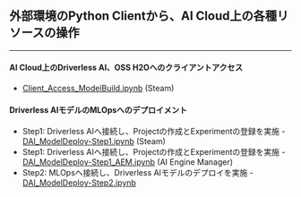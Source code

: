 ## 外部環境のPython Clientから、AI Cloud上の各種リソースの操作

***

#### AI Cloud上のDriverless AI、OSS H2Oへのクライアントアクセス
- [Client_Access_ModelBuild.ipynb](./Client_Access_ModelBuild.ipynb)  (Steam)

#### Driverless AIモデルのMLOpsへのデプロイメント
- Step1: Driverless AIへ接続し、Projectの作成とExperimentの登録を実施 - [DAI_ModelDeploy-Step1.ipynb](./DAI_ModelDeploy-Step1.ipynb)  (Steam)
- Step1: Driverless AIへ接続し、Projectの作成とExperimentの登録を実施 - [DAI_ModelDeploy-Step1_AEM.ipynb](DAI_ModelDeploy-Step1_AEM.ipynb) (AI Engine Manager)
- Step2: MLOpsへ接続し、Driverless AIモデルのデプロイを実施 - [DAI_ModelDeploy-Step2.ipynb](./DAI_ModelDeploy-Step2.ipynb)
